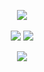 <p align="center">
    <img src="https://media0.giphy.com/media/v1.Y2lkPTc5MGI3NjExOHllZzd3NGExeWMxa2xqY3d2ZGZsOTQ1bDBvYXc5c3Rpdm1ycDlwOCZlcD12MV9pbnRlcm5hbF9naWZfYnlfaWQmY3Q9Zw/1G8jQehwWp9fy/giphy.gif"> 
<!--  <img src="https://media1.tenor.com/m/WSPawjhULdIAAAAd/megamind-cartoon.gif"> !-->
</p>

<p align="center">
  <img src="https://media1.tenor.com/m/KbXyTm7I0WIAAAAC/rajni-robo.gif" width="300">
  <img src="https://media1.tenor.com/m/hm6dEqOq7q8AAAAd/endhiran-chitti.gif" width="320">
</p>

<p align="center">
  <img src="https://media1.tenor.com/m/qepMkvoqXjYAAAAC/dancing-megamind.gif">
</p>






<!--

<h1 align="center">Hi , I'm Carl🤘</h1>


<!-- <img src="https://github.com/ogcreate/ogcreate/blob/main/images/og-logo.png" height="100px" ></img> -->
<!--
<h3 align="center">An Aspiring Unicorn Developer</h3>

<p>🌊 Learning: UI/UX, Web Design & Development, Multimedia Arts, Audio Production</p>
<p>🍀 Design & Dev: Adobe Creative Suite, Figma, HTML, CSS, JavaScript, <em>(Java & Python?)</em></p>
<p>💡 Goal: Become a Graphics Designer, Front-End Developer, and Audio Engineer</p>
<p>🔥 Music & Audio: FL Studio, Recording, Mixing & Mastering</p>

## About me:  
- <SMALL>🍁 **Fun fact:** I earned $100 from my first freelance when I was 16.</small>  
- <small>📫 **Reach me:** ogcreate.work@gmail.com</small>  
- <small>💬 Ask me about anything related to my niche.</small>  

## Language and Tools:  

<div align="left">
  <code><img src="https://cdn.jsdelivr.net/gh/devicons/devicon/icons/css3/css3-original.svg" height="30" alt="css3 logo" /></code>
  <img width="12" />
  <code><img src="https://cdn.jsdelivr.net/gh/devicons/devicon/icons/html5/html5-original.svg" height="30" alt="html5 logo" /></code>
  <img width="12" />
  <code><img src="https://cdn.jsdelivr.net/gh/devicons/devicon/icons/javascript/javascript-original.svg" height="30" alt="javascript logo" /></code>
  <img width="12" />
  <code><img src="https://cdn.jsdelivr.net/gh/devicons/devicon/icons/java/java-original.svg" height="30" alt="java logo" /></code>
  <img width="12" />
  <code><img src="https://pluspng.com/img-png/firebase-logo-png-firebase-google-icon-512x512.png" height="30" alt="firebase logo "/></code>
  <img width="12" />
  <code><img src="https://www.vectorlogo.zone/logos/figma/figma-icon.svg" height="30" alt="figma logo" /></code>
  <img width="12" />
  <code><img src="https://www.vectorlogo.zone/logos/adobe_illustrator/adobe_illustrator-icon.svg" height="30" alt="illustrator logo" /></code>
  <img width="12" />
  <code><img src="https://github.com/ogcarl/ogcarl/blob/main/images/photoshop.png" height="30" alt="Photoshop logo" /></code>
  <img width="12" />
  <code><img src="https://github.com/ogcarl/ogcarl/blob/main/images/flstudio.png" height="30" alt="FL Studio logo" /></code>
</div>


---

<em><b>I love conversations that spark wisdom, knowledge, and virtue on any topic. If you want to connect or just share ideas, hmu! :D</b></em>

---

 --!>
